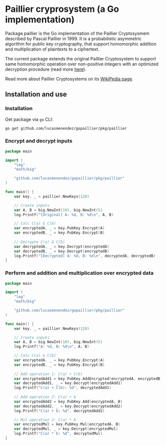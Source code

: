 # Paillier cryprosystem (a Go implementation)

Package paillier is the Go implementation of the Paillier Cryptosysmem described by Pascal Paillier in 1999. It is a probabilistic asymmetric algorithm for public key cryptography, that support homomorphic addition and multiplication of plaintexts to a ciphertext.

The current package extends the original Paillier Cryptosystem to support same homomorphic operation over non-positive integers with an optimized decryption procedure (read more [here](https://eprint.iacr.org/2010/520)).

Read more about Paillier Cryptosystems on its [WikiPedia page](https://en.wikipedia.org/wiki/Paillier_cryptosystem).

## Installation and use

### Installation
Get package via `go` CLI:

```sh
go get github.com/lucasmenendez/gopaillier/pkg/paillier
```

### Encrypt and decrypt inputs

```go
package main

import (
    "log"
    "math/big"

    "github.com/lucasmenendez/gopaillier/pkg/paillier"
)

func main() {
    var key, _ = paillier.NewKeys(128)

    // Create inputs
    var A, B = big.NewInt(10), big.NewInt(5)
    log.Printf("[Original] A: %d, B: %d\n", A, B)

    // Calc C(a) & C(b)
    var encryptedA, _ = key.PubKey.Encrypt(A)
    var encryptedB, _ = key.PubKey.Encrypt(B)
    
    // Decrypte C(a) & C(b)
    var decryptedA, _ = key.Decrypt(encryptedA)
    var decryptedB, _ = key.Decrypt(encryptedB)
    log.Printf("[Decrypted] A: %d, B: %d\n", decryptedA, decryptedB)
}
```

### Perform and addition and multiplication over encrypted data

```go
package main

import (
    "log"
    "math/big"

    "github.com/lucasmenendez/gopaillier/pkg/paillier"
)

func main() {
    var key, _ = paillier.NewKeys(128)

    // Create inputs
    var A, B = big.NewInt(10), big.NewInt(5)
    log.Printf("A: %d, B: %d\n", A, B)

    // Calc C(a) & C(b)
    var encryptedA, _ = key.PubKey.Encrypt(A)
    var encryptedB, _ = key.PubKey.Encrypt(B)
    
    // Add operation 1: C(a) + C(b)
    var encryptedAdd1 = key.PubKey.AddEncrypted(encryptedA, encryptedB)
    var decryptedAdd1, _ = key.Decrypt(encryptedAdd1)
    log.Printf("C(a) + C(b): %d", decryptedAdd1)
    
    // Add operation 2: C(a) + b
    var encryptedAdd2 = key.PubKey.Add(encryptedA, B)
    var decryptedAdd2, _ = key.Decrypt(encryptedAdd2)
    log.Printf("C(a) + b: %d", decryptedAdd2)

    // Mul operation 2: C(a) * b
    var encryptedMul = key.PubKey.Mul(encryptedA, B)
    var decryptedMul, _ = key.Decrypt(encryptedMul)
    log.Printf("C(a) * b: %d", decryptedMul)
}
```